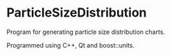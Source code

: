 # ParticleSizeDistribution

Program for generating particle size distribution charts.

Programmed using C++, Qt and boost::units.
